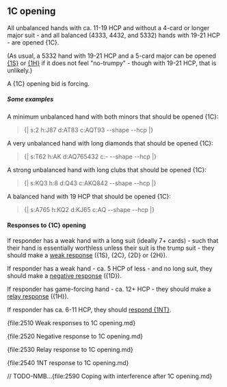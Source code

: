## <a name="1C_opening"> 1C opening

All unbalanced hands with ca. 11-19 HCP and without a 4-card or longer major suit - and all balanced (4333, 4432, and 5332) hands with 19-21 HCP - are opened {1C}.

(As usual, a 5332 hand with 19-21 HCP and a 5-card major can be opened [{1S}](#-1s-opening) or [{1H}](#-1h-opening) if it does not feel "no-trumpy" - though with 19-21 HCP, that is unlikely.)

A {1C} opening bid is forcing.

##### Some examples

A minimum unbalanced hand with both minors that should be opened {1C}:

> {| s:2 h:J87 d:AT83 c:AQT93 --shape --hcp |}

A very unbalanced hand with long diamonds that should be opened {1C}:

> {| s:T62 h:AK d:AQ765432 c:- --shape --hcp |}

A strong unbalanced hand with long clubs that should be opened {1C}:

> {| s:KQ3 h:8 d:Q43 c:AKQ842 --shape --hcp |}

A balanced hand with 19 HCP that should be opened {1C}:

> {| s:A765 h:KQ2 d:KJ65 c:AQ --shape --hcp |}

#### Responses to {1C} opening

If responder has a weak hand with a long suit (ideally 7+ cards) - such that their hand is essentially worthless unless their suit is the trump suit - they should make a [weak response](#-weak-responses-to-1c-opening) ({1S}, {2C}, {2D} or {2H}).

If responder has a weak hand - ca. 5 HCP of less - and no long suit, they should make a [negative response](#-negative-response-to-1c-opening) ({1D}).

If responder has game-forcing hand - ca. 12+ HCP - they should make a [relay response](#-relay-response-to-1c-opening) ({1H}).

If responder has ca. 6-11 HCP, they should [respond {1NT}](#-1nt-response-to-1c-opening).

{file:2510 Weak responses to 1C opening.md}

{file:2520 Negative response to 1C opening.md}

{file:2530 Relay response to 1C opening.md}

{file:2540 1NT response to 1C opening.md}

// TODO-NMB...{file:2590 Coping with interference after 1C opening.md}
